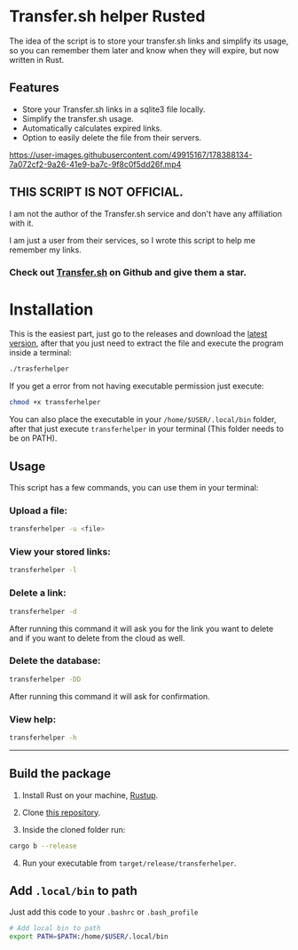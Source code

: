 # Transfer.sh helper Rusted

The idea of the script is to store your transfer.sh links and simplify its usage, so you can remember them later and know when they will expire, but now written in Rust.

## Features

- Store your Transfer.sh links in a sqlite3 file locally.
- Simplify the transfer.sh usage.
- Automatically calculates expired links.
- Option to easily delete the file from their servers.

https://user-images.githubusercontent.com/49915167/178388134-7a072cf2-9a26-41e9-ba7c-9f8c0f5dd26f.mp4

## THIS SCRIPT IS NOT OFFICIAL.

I am not the author of the Transfer.sh service and don't have any affiliation with it.

I am just a user from their services, so I wrote this script to help me remember my links.

### Check out [Transfer.sh](https://github.com/dutchcoders/transfer.sh) on Github and give them a star.

# Installation

This is the easiest part, just go to the releases and download the [latest version](https://github.com/OLoKo64/transfer-sh-helper-rusted/releases), after that you just need to extract the file and execute the program inside a terminal:

```bash
./trasferhelper
```

If you get a error from not having executable permission just execute:

```bash
chmod +x transferhelper
```

You can also place the executable in your `/home/$USER/.local/bin` folder, after that just execute `transferhelper` in your terminal (This folder needs to be on PATH).

## Usage

This script has a few commands, you can use them in your terminal:

### Upload a file:

```bash
transferhelper -u <file>
```

### View your stored links:

```bash
transferhelper -l
```

### Delete a link:

```bash
transferhelper -d
```

After running this command it will ask you for the link you want to delete and if you want to delete from the cloud as well.

### Delete the database:

```bash
transferhelper -DD
```

After running this command it will ask for confirmation.

### View help:

```bash
transferhelper -h
```

---

## Build the package

1. Install Rust on your machine, [Rustup](https://rustup.rs/).

2. Clone [this repository](https://github.com/OLoKo64/transfer-sh-helper-rusted).

3. Inside the cloned folder run:
```bash
cargo b --release
```

4. Run your executable from `target/release/transferhelper`.

## Add `.local/bin` to path

Just add this code to your `.bashrc` or `.bash_profile`

```bash
# Add local bin to path
export PATH=$PATH:/home/$USER/.local/bin
```
